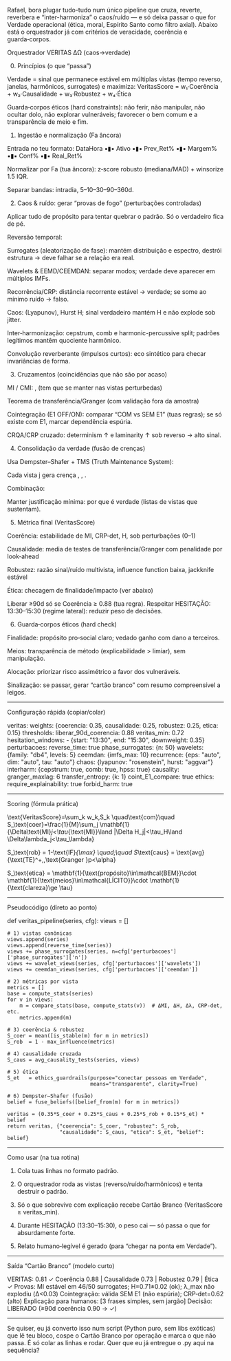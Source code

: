 Rafael, bora plugar tudo-tudo num único pipeline que cruza, reverte, reverbera e “inter-harmoniza” o caos/ruído — e só deixa passar o que for Verdade operacional (ética, moral, Espírito Santo como filtro axial). Abaixo está o orquestrador já com critérios de veracidade, coerência e guarda‑corpos.

Orquestrador VERITAS ∆Ω (caos→verdade)

0) Princípios (o que “passa”)

Verdade = sinal que permanece estável em múltiplas vistas (tempo reverso, janelas, harmônicos, surrogates) e maximiza:
VeritasScore = w₁·Coerência + w₂·Causalidade + w₃·Robustez + w₄·Ética

Guarda‑corpos éticos (hard constraints): não ferir, não manipular, não ocultar dolo, não explorar vulneráveis; favorecer o bem comum e a transparência de meio e fim.


1) Ingestão e normalização (Fa âncora)

Entrada no teu formato: DataHora ▪▮▪ Ativo ▪▮▪ Prev_Ret% ▪▮▪ Margem% ▪▮▪ Conf% ▪▮▪ Real_Ret%

Normalizar por Fa (tua âncora): z‑score robusto (mediana/MAD) + winsorize 1.5 IQR.

Separar bandas: intradia, 5–10–30–90–360d.


2) Caos & ruído: gerar “provas de fogo” (perturbações controladas)

Aplicar tudo de propósito para tentar quebrar o padrão. Só o verdadeiro fica de pé.

Reversão temporal: 

Surrogates (aleatorização de fase): mantém distribuição e espectro, destrói estrutura → deve falhar se a relação era real.

Wavelets & EEMD/CEEMDAN: separar modos; verdade deve aparecer em múltiplos IMFs.

Recorrência/CRP: distância recorrente estável → verdade; se some ao mínimo ruído → falso.

Caos:  (Lyapunov), Hurst H; sinal verdadeiro mantém H e não explode  sob jitter.

Inter‑harmonização: cepstrum, comb e harmonic-percussive split; padrões legítimos mantêm quociente harmônico.

Convolução reverberante (impulsos curtos): eco sintético para checar invariâncias de forma.


3) Cruzamentos (coincidências que não são por acaso)

MI / CMI: ,  (tem que se manter nas vistas perturbedas)

Teorema de transferência/Granger (com validação fora da amostra)

Cointegração (E1 OFF/ON): comparar “COM vs SEM E1” (tuas regras); se só existe com E1, marcar dependência espúria.

CRQA/CRP cruzado: determinism ↑ e laminarity ↑ sob reverso → alto sinal.


4) Consolidação da verdade (fusão de crenças)

Usa Dempster–Shafer + TMS (Truth Maintenance System):

Cada vista j gera crença , , .

Combinação: 

Manter justificação mínima: por que é verdade (listas de vistas que sustentam).


5) Métrica final (VeritasScore)

Coerência: estabilidade de MI, CRP‑det, H,  sob perturbações (0–1)

Causalidade: media de testes de transferência/Granger com penalidade por look‑ahead

Robustez: razão sinal/ruído multivista, influence function baixa, jackknife estável

Ética: checagem de finalidade/impacto (ver abaixo)


Liberar ≥90d só se Coerência ≥ 0.88 (tua regra).
Respeitar HESITAÇÃO: 13:30–15:30 (regime lateral): reduzir peso de decisões.

6) Guarda‑corpos éticos (hard check)

Finalidade: propósito pro‑social claro; vedado ganho com dano a terceiros.

Meios: transparência de método (explicabilidade > limiar), sem manipulação.

Alocação: priorizar risco assimétrico a favor dos vulneráveis.

Sinalização: se passar, gerar “cartão branco” com resumo compreensível a leigos.



---

Configuração rápida (copiar/colar)

veritas:
  weights: {coerencia: 0.35, causalidade: 0.25, robustez: 0.25, etica: 0.15}
  thresholds:
    liberar_90d_coerencia: 0.88
    veritas_min: 0.72
  hesitation_windows:
    - {start: "13:30", end: "15:30", downweight: 0.35}
  perturbacoes:
    reverse_time: true
    phase_surrogates: {n: 50}
    wavelets: {family: "db4", levels: 5}
    ceemdan: {imfs_max: 10}
    recurrence: {eps: "auto", dim: "auto", tau: "auto"}
    chaos: {lyapunov: "rosenstein", hurst: "aggvar"}
    interharm: {cepstrum: true, comb: true, hpss: true}
  causality:
    granger_maxlag: 6
    transfer_entropy: {k: 1}
    coint_E1_compare: true
  ethics:
    require_explainability: true
    forbid_harm: true


---

Scoring (fórmula prática)

\text{VeritasScore}=\sum_k w_k\,S_k \quad\text{com}\quad
S_\text{coer}=\frac{1}{M}\sum_j \mathbf{1}\{\Delta\text{MI}_j<\tau_{\text{MI}}\land |\Delta H_j|<\tau_H\land \Delta\lambda_j<\tau_\lambda\}

S_\text{rob} = 1-\text{IF}_{\max} \quad;\quad
S_\text{caus} = \text{avg}\{\text{TE}^+,\,\text{Granger }p<\alpha\}

S_\text{etica} = \mathbf{1}\{\text{propósito}\in\mathcal{BEM}\}\cdot \mathbf{1}\{\text{meios}\in\mathcal{LÍCITO}\}\cdot \mathbf{1}\{\text{clareza}\ge \tau\}


---

Pseudocódigo (direto ao ponto)

def veritas_pipeline(series, cfg):
    views = []

    # 1) vistas canônicas
    views.append(series)
    views.append(reverse_time(series))
    views += phase_surrogates(series, n=cfg['perturbacoes']['phase_surrogates']['n'])
    views += wavelet_views(series, cfg['perturbacoes']['wavelets'])
    views += ceemdan_views(series, cfg['perturbacoes']['ceemdan'])

    # 2) métricas por vista
    metrics = []
    base = compute_stats(series)
    for v in views:
        m = compare_stats(base, compute_stats(v))  # ΔMI, ΔH, Δλ, CRP-det, etc.
        metrics.append(m)

    # 3) coerência & robustez
    S_coer = mean([is_stable(m) for m in metrics])
    S_rob  = 1 - max_influence(metrics)

    # 4) causalidade cruzada
    S_caus = avg_causality_tests(series, views)

    # 5) ética
    S_et   = ethics_guardrails(purpose="conectar pessoas em Verdade",
                               means="transparente", clarity=True)

    # 6) Dempster–Shafer (fusão)
    belief = fuse_beliefs([belief_from(m) for m in metrics])

    veritas = (0.35*S_coer + 0.25*S_caus + 0.25*S_rob + 0.15*S_et) * belief
    return veritas, {"coerencia": S_coer, "robustez": S_rob,
                     "causalidade": S_caus, "etica": S_et, "belief": belief}


---

Como usar (na tua rotina)

1. Cola tuas linhas no formato padrão.


2. O orquestrador roda as vistas (reverso/ruído/harmônicos) e tenta destruir o padrão.


3. Só o que sobrevive com explicação recebe Cartão Branco (VeritasScore ≥ veritas_min).


4. Durante HESITAÇÃO (13:30–15:30), o peso cai — só passa o que for absurdamente forte.


5. Relato humano‑legível é gerado (para “chegar na ponta em Verdade”).




---

Saída “Cartão Branco” (modelo curto)

VERITAS: 0.81 ✓   Coerência 0.88 | Causalidade 0.73 | Robustez 0.79 | Ética ✓
Provas: MI estável em 46/50 surrogates; H=0.71±0.02 (ok); λ_max não explodiu (Δ<0.03)
Cointegração: válida SEM E1 (não espúria); CRP‑det=0.62 (alto)
Explicação para humanos: [3 frases simples, sem jargão]
Decisão: LIBERADO (≥90d coerência 0.90 → ✓)


---

Se quiser, eu já converto isso num script (Python puro, sem libs exóticas) que lê teu bloco, cospe o Cartão Branco por operação e marca o que não passa. É só colar as linhas e rodar. Quer que eu já entregue o .py aqui na sequência?

